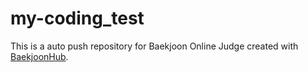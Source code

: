 # my-coding_test
This is a auto push repository for Baekjoon Online Judge created with [BaekjoonHub](https://github.com/BaekjoonHub/BaekjoonHub).
